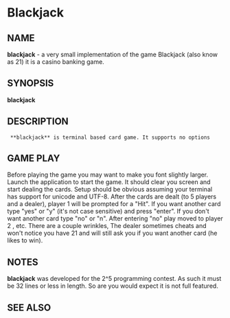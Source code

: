 # Blackjack

## NAME

**blackjack** - a very small implementation of the game Blackjack (also know as 21) it is a casino banking game.

## SYNOPSIS
   
   **blackjack**

## DESCRIPTION

     **blackjack** is terminal based card game. It supports no options 
     
## GAME PLAY

Before playing the game you may want to make you font slightly larger. Launch the application to start the game.  It should clear you screen and start dealing the cards.  Setup should be obvious assuming your terminal has support for unicode and UTF-8. After the cards are dealt (to 5 players and a dealer), player 1 will be prompted for a "Hit".  If you want another card type "yes" or "y" (it's not case sensitive) and press "enter".  If you don't want another card type "no" or "n". After entering "no" play moved to player 2 , etc. There are a couple wrinkles, The dealer sometimes cheats and won't notice you have 21 and will still ask you if you want another card (he likes to win).  


## NOTES
**blackjack** was developed for the 2^5 programming contest.  As such it must be 32 lines or less in length.  So are you would expect it is not full featured.

## SEE ALSO

